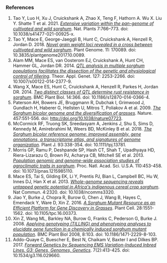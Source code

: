 ### References
1. Tao Y, Luo H, Xu J, Cruickshank A, Zhao X, Teng F, Hathorn A. Wu X. Liu Y. Shatte T et al. 2021. [*Extensive variation within the pan-genome of cultivated and wild sorghum*](https://www.sorghumbase.org/paper/19802). Nat. Plants 7:766–773. doi: 10.1038/s41477-021-00925-x.
2. Tao Y, Mace E, George-Jaeggli B, Hunt C, Cruickshank A, Henzell R, Jordan D. 2018. [*Novel grain weight loci revealed in a cross between cultivated and wild sorghum*](https://www.sorghumbase.org/paper/novel-grain-weight-loci-revealed-in-a-cross-between-cultivated-and-wild-sorghum). Plant Genome. 11: 170089. doi: 10.3835/plantgenome2017.10.0089.
3. Alam MM, Mace ES, van Oosterom EJ, Cruickshank A, Hunt CH, Hammer GL, Jordan DR. 2014. [*QTL analysis in multiple sorghum populations facilitates the dissection of the genetic and physiological control of tillering*](https://sorghumbase.org/paper/21268). Theor. Appl. Genet. 127: 2253-2266. doi: 10.1007/s00122-014-2377-9.
4. Wang X, Mace ES, Hunt C, Cruickshank A, Henzell R, Parkes H, Jordan DR. 2014. [*Two distinct classes of QTL determine rust resistance in sorghum*](https://sorghumbase.org/paper/21269). BMC Plant Biol. 14:366. doi: 10.1186/s12870-014-0366-4.
5. Paterson AH, Bowers JE, Bruggmann R, Dubchak I, Grimwood J, Gundlach H, Haberer G, Hellsten U, Mitros T, Poliakov A et al. 2009. [*The Sorghum bicolor genome and the diversification of grasses*](https://www.sorghumbase.org/paper/the-sorghum-bicolor-genome-and-the-diversification-of-grasses). Nature. 457:551-556. doi: http://doi.org/10.1038/nature07723.
6. McCormick RF, Truong SK, Sreedasyam A, Jenkins J, Shu S, Sims D, Kennedy M, Amirebrahimi M, Weers BD, McKinley B et al. 2018. [*The Sorghum bicolor reference genome: improved assembly, gene annotations, a transcriptome atlas, and signatures of genome organization*](https://sorghumbase.org/paper/429). Plant J. 93:338-354. doi: 10.1111/tpj.13781.
7. Morris GP, Ramu P, Deshpande SP, Hash CT, Shah T, Upadhyaya HD, Riera-Lizarazu O, Brown PJ, Acharya CB, Mitchell SE et al. 2013. [*Population genomic and genome-wide association studies of agroclimatic traits in sorghum*](https://sorghumbase.org/paper/population-genomic-and-genome-wide-association-studies-of-agroclimatic-traits-in-sorghum). Proc. Natl. Acad. Sci. U.S.A. 110:453-458. doi: 10.1073/pnas.1215985110.
8. Mace ES, Tai S, Gilding EK, Li Y, Prentis PJ, Bian L, Campbell BC, Hu W, Innes DJ, Han X et al. 2013. [*Whole-genome sequencing reveals untapped genetic potential in Africa's indigenous cereal crop sorghum*](https://sorghumbase.org/paper/whole-genome-sequencing-reveals-untapped-genetic-potential-in-africas-indigenous-cereal-crop-sorghum-2). Nat Commun. 4:2320. doi: 10.1038/ncomms3320.
9. Jiao Y, Burke J, Chopra R, Burow G, Chen J, Wang B, Hayes C, Emendack Y, Ware D, Xin Z. 2016. [*A Sorghum Mutant Resource as an Efficient Platform for Gene Discovery in Grasses*](https://sorghumbase.org/paper/a-sorghum-mutant-resource-as-an-efficient-platform-for-gene-discovery-in-grasses). Plant Cell. 28:1551-1562. doi: 10.1105/tpc.16.00373.
10. Xin Z, Wang ML, Barkley NA, Burow G, Franks C, Pederson G, Burke J. 2008. [*Applying genotyping (TILLING) and phenotyping analyses to elucidate gene function in a chemically induced sorghum mutant population*](https://sorghumbase.org/paper/applying-genotyping-tilling-and-phenotyping-analyses-to-elucidate-gene-function-in-a-chemically-induced-sorghum-mutant-population). BMC Plant Biol 2008, 8:103. doi: 10.1186/1471-2229-8-103.
11. Addo-Quaye C, Buescher E, Best N, Chaikam V, Baxter I and Dilkes BP. 2017. [*Forward Genetics by Sequencing EMS Variation-Induced Inbred Lines. G3: Genes, Genomes, Genetics*](https://sorghumbase.org/paper/forward-genetics-by-sequencing-ems-variation-induced-inbred-lines). 7(2):413-425. doi: 10.1534/g3.116.029660.
